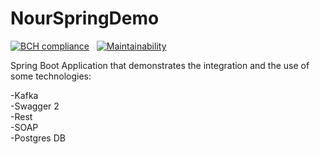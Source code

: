 # NourSpringDemo

[![BCH compliance](https://bettercodehub.com/edge/badge/NoorKrichen/nour-spring-demo?branch=master)](https://bettercodehub.com/) &nbsp; [![Maintainability](https://api.codeclimate.com/v1/badges/9758e6b093e036eb91d5/maintainability)](https://codeclimate.com/github/NoorKrichen/nour-spring-demo/maintainability)

Spring Boot Application that demonstrates the integration and the use of some technologies: 
<br/>


-Kafka<br/>
-Swagger 2<br/>
-Rest<br/>
-SOAP<br/>
-Postgres DB<br/>
